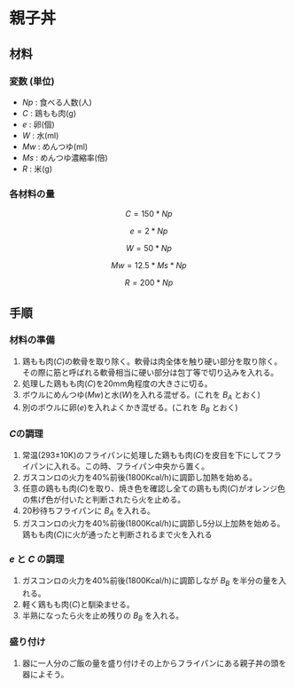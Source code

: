 # 親子丼

## 材料

### 変数 (単位)
- $Np$ : 食べる人数(人)
- $C$ : 鶏もも肉(g)
- $e$ : 卵(個)
- $W$ : 水(ml)
- $Mw$ : めんつゆ(ml)
- $Ms$ : めんつゆ濃縮率(倍)
- $R$ : 米(g)


### 各材料の量

$$ C = 150 * Np $$

$$ e = 2 * Np $$

$$ W = 50 * Np $$

$$ Mw = 12.5 * Ms * Np $$

$$ R = 200 * Np $$

## 手順

### 材料の準備

1. 鶏もも肉($C$)の軟骨を取り除く。軟骨は肉全体を触り硬い部分を取り除く。その際に筋と呼ばれる軟骨相当に硬い部分は包丁等で切り込みを入れる。
2. 処理した鶏もも肉($C$)を20mm角程度の大きさに切る。
3. ボウルにめんつゆ($Mw$)と水($W$)を入れる混ぜる。(これを $B_A$ とおく)
4. 別のボウルに卵($e$)を入れよくかき混ぜる。(これを $B_B$ とおく)

### $C$の調理
1. 常温(293±10K)のフライパンに処理した鶏もも肉($C$)を皮目を下にしてフライパンに入れる。この時、フライパン中央から置く。
2. ガスコンロの火力を40%前後(1800Kcal/h)に調節し加熱を始める。
3. 任意の鶏もも肉($C$)を取り、焼き色を確認し全ての鶏もも肉($C$)がオレンジ色の焦げ色が付いたと判断されたら火を止める。
4. 20秒待ちフライパンに $B_A$ を入れる。
5. ガスコンロの火力を40%前後(1800Kcal/h)に調節し5分以上加熱を始める。鶏もも肉($C$)に火が通ったと判断されるまで火を入れる

### $e$ と $C$ の調理
1. ガスコンロの火力を40%前後(1800Kcal/h)に調節しなが $B_B$ を半分の量を入れる。
2. 軽く鶏もも肉($C$)と馴染ませる。
3. 半熟になったら火を止め残りの $B_B$ を入れる。

### 盛り付け

1. 器に一人分のご飯の量を盛り付けその上からフライパンにある親子丼の頭を器によそう。
